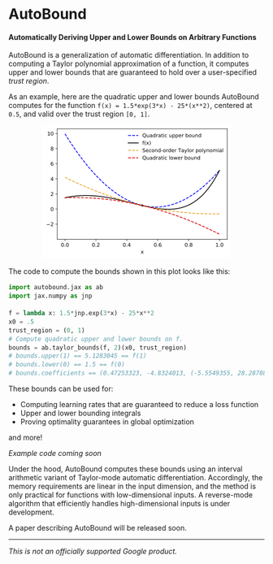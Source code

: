 # AutoBound
#### Automatically Deriving Upper and Lower Bounds on Arbitrary Functions

AutoBound is a generalization of automatic differentiation.  In addition to
computing a Taylor polynomial approximation of a function, it computes upper
and lower bounds that are guaranteed to hold over a user-specified
_trust region_.

As an example, here are the quadratic upper and lower bounds AutoBound computes
for the function `f(x) = 1.5*exp(3*x) - 25*(x**2)`, centered at `0.5`, and
valid over the trust region `[0, 1]`.

<div align="center">
<img src="autobound/example_bounds.png" alt="Example quadratic upper and lower bounds"></img>
</div>

The code to compute the bounds shown in this plot looks like this:

```python
import autobound.jax as ab
import jax.numpy as jnp

f = lambda x: 1.5*jnp.exp(3*x) - 25*x**2
x0 = .5
trust_region = (0, 1)
# Compute quadratic upper and lower bounds on f.
bounds = ab.taylor_bounds(f, 2)(x0, trust_region)
# bounds.upper(1) == 5.1283045 == f(1)
# bounds.lower(0) == 1.5 == f(0)
# bounds.coefficients == (0.47253323, -4.8324013, (-5.5549355, 28.287888))
```

These bounds can be used for:
- Computing learning rates that are guaranteed to reduce a loss function
- Upper and lower bounding integrals
- Proving optimality guarantees in global optimization

and more!

*Example code coming soon*

Under the hood, AutoBound computes these bounds using an interval arithmetic
variant of Taylor-mode automatic differentiation.  Accordingly, the memory
requirements are linear in the input dimension, and the method is only
practical for functions with low-dimensional inputs.  A reverse-mode algorithm
that efficiently handles high-dimensional inputs is under development.

A paper describing AutoBound will be released soon.

---

*This is not an officially supported Google product.*

